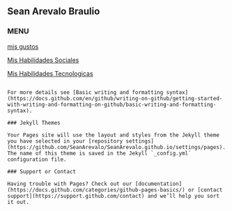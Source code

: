 ##  Sean  Arevalo  Braulio 
### MENU 
[mis gustos](./misgustos)

[Mis Habilidades Sociales](./mishabilidadessociales)

[Mis Habilidades Tecnologicas](./mishabilidadestecnologicas)





```

For more details see [Basic writing and formatting syntax](https://docs.github.com/en/github/writing-on-github/getting-started-with-writing-and-formatting-on-github/basic-writing-and-formatting-syntax).

### Jekyll Themes

Your Pages site will use the layout and styles from the Jekyll theme you have selected in your [repository settings](https://github.com/SeanArevalo/SeanArevalo.github.io/settings/pages). The name of this theme is saved in the Jekyll `_config.yml` configuration file.

### Support or Contact

Having trouble with Pages? Check out our [documentation](https://docs.github.com/categories/github-pages-basics/) or [contact support](https://support.github.com/contact) and we’ll help you sort it out.
